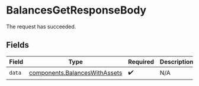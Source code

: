 # BalancesGetResponseBody

The request has succeeded.


## Fields

| Field                                                                          | Type                                                                           | Required                                                                       | Description                                                                    |
| ------------------------------------------------------------------------------ | ------------------------------------------------------------------------------ | ------------------------------------------------------------------------------ | ------------------------------------------------------------------------------ |
| `data`                                                                         | [components.BalancesWithAssets](../../models/components/balanceswithassets.md) | :heavy_check_mark:                                                             | N/A                                                                            |